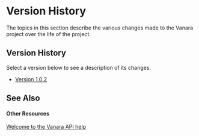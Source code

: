 # Version History

The topics in this section describe the various changes made to the Vanara project over the life of the project.



## Version History

Select a version below to see a description of its changes.
&nbsp;<ul><li><a href="990ac43d-cb4e-4fa7-87f6-39c93cd08b3b">Version 1.0.2</a></li></ul>

## See Also


#### Other Resources
<a href="d22522ce-4106-42b2-81eb-cb37a0f36df8">Welcome to the Vanara API help</a><br />